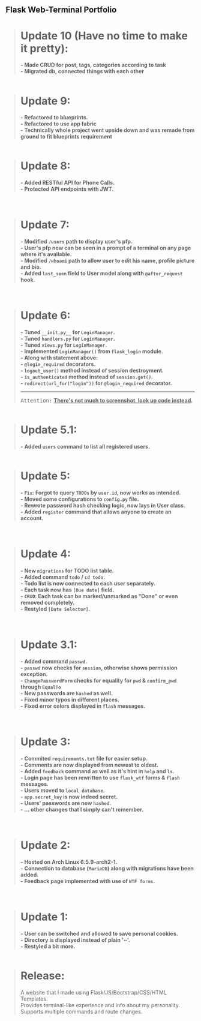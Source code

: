 ## Flask Web-Terminal Portfolio
> # Update 10 (Have no time to make it pretty): <br>
> <b>- Made CRUD for post, tags, categories according to task</b> <br>
> <b>- Migrated db, connected things with each other</b> <br>
<picture>
 <img src="https://media.discordapp.net/attachments/1051467735420370944/1200292520995856394/image.png?ex=65c5a685&is=65b33185&hm=6464f9bf51901ba5e21d6897014723bb609dd960a5dbf9dddf99ba99114f8a0b&=&format=webp&quality=lossless&width=1337&height=936" alt="">
</picture>

> # Update 9: <br>
> <b>- Refactored to blueprints.</b> <br>
> <b>- Refactored to use app fabric</b> <br>
> <b>- Technically whole project went upside down and was remade from ground to fit blueprints requirement</b> <br>
<picture>
 <img src="https://media.discordapp.net/attachments/1051467735420370944/1200265966030946335/image.png?ex=65c58dca&is=65b318ca&hm=98cd9475da549f8d90178da2e538feb9c9d7a9a89e1f279c454df79ba01ef4e6&=&format=webp&quality=lossless&width=1300&height=936" alt="">
</picture>

> # Update 8: <br>
> <b>- Added RESTful API for Phone Calls. </b> <br>
> <b>- Protected API endpoints with JWT. </b> <br>
<picture>
 <img src="https://media.discordapp.net/attachments/1051467735420370944/1186654570122850404/image.png?ex=65940930&is=65819430&hm=ebe81240fb489a503c21ba16a0ad3b964fb9c3af624edc540c336302b6ba41da&=&format=webp&quality=lossless&width=1153&height=246" alt="">
</picture>
<picture>
 <img src="https://media.discordapp.net/attachments/1051467735420370944/1186654765254455377/image.png?ex=6594095f&is=6581945f&hm=a6e21aeb39542f80124c36f1e5743e50941140e166199ed3573fe51317df2b82&=&format=webp&quality=lossless&width=1152&height=259" alt="">
</picture>
<picture>
 <img src="https://media.discordapp.net/attachments/1051467735420370944/1186654798850838618/image.png?ex=65940967&is=65819467&hm=4588117a6e05c0d09a863ed4afaa39afff5426bd3443f1ef737ccdf72c5102a1&=&format=webp&quality=lossless&width=1150&height=477" alt="">
</picture>
<picture>
 <img src="https://media.discordapp.net/attachments/1051467735420370944/1186655049158508636/image.png?ex=659409a2&is=658194a2&hm=696395ec486a147a3020dfc02bcc8d4e07fdb7d28b67d9931750d0ad22d341b7&=&format=webp&quality=lossless&width=1150&height=220" alt="">
</picture>
<picture>
 <img src="https://media.discordapp.net/attachments/1051467735420370944/1186655117928321124/image.png?ex=659409b3&is=658194b3&hm=402eddfa17601307c184857a54c033bc9b4209adc90efb7a3e36943571173e80&=&format=webp&quality=lossless&width=1155&height=458" alt="">
</picture>
<picture>
 <img src="https://media.discordapp.net/attachments/1051467735420370944/1186655320500613150/image.png?ex=659409e3&is=658194e3&hm=15b32ac91c9c9d6850ca6a7d0c3bc05a815984f8273887a901d5809b6d7b08a1&=&format=webp&quality=lossless&width=1156&height=301" alt="">
</picture>
<picture>
 <img src="https://media.discordapp.net/attachments/1051467735420370944/1186655370584793148/image.png?ex=659409ef&is=658194ef&hm=f2021e7ea05b8459e5a314d9ae03e02d54a44165bb29dd333fc730e35bb8b288&=&format=webp&quality=lossless&width=1153&height=393" alt="">
</picture>

> # Update 7: <br>
> <b>- Modified `/users` path to display user's pfp. </b> <br>
> <b>- User's pfp now can be seen in a prompt of a terminal on any page where it's available. </b> <br>
> <b>- Modified `/whoami` path to allow user to edit his name, profile picture and bio. </b> <br>
> <b>- Added `last_seen` field to User model along with `@after_request` hook. </b> <br>
<picture>
 <img src="https://cdn.discordapp.com/attachments/1051467735420370944/1173347244657877173/image.png?ex=65639fc6&is=65512ac6&hm=dbc48d17a59bbde4f4df30a50411236dc2ed8f908cfe8b0bc8eb9ae0522315be&" alt="">
</picture>
<picture>
 <img src="https://cdn.discordapp.com/attachments/1051467735420370944/1173347329487683664/image.png?ex=65639fdb&is=65512adb&hm=d3507cbd597ee38d97355d816115689a28593b08be2b08dcb2277f0a5843e125&" alt="">
</picture>
<picture>
 <img src="https://cdn.discordapp.com/attachments/1051467735420370944/1173348206986412102/image.png?ex=6563a0ac&is=65512bac&hm=c73904f5dc78e7ccf7550e00a670f4cf8a193b3d0b213e1973bc73b1feecee4c&" alt="">
</picture>

> # Update 6: <br>
> <b>- Tuned `__init.py__` for `LoginManager`. </b> <br>
> <b>- Tuned `handlers.py` for `LoginManager`. </b> <br>
> <b>- Tuned `views.py` for `LoginManager`. </b> <br>
> <b>- Implemented `LoginManager()` from `flask_login` module.</b> <br>
> <b>- Along with statement above: </b> <br>
> <b>- `@login_required` decorators. </b> <br>
> <b>- `logout_user()` method instead of session destroyment. </b> <br>
> <b>- `is_authenticated` method instead of `session.get()`. </b> <br>
> <b>- `redirect(url_for("login"))` for `@login_required` decorator. </b> <br> <hr>
> <kbd>Attention:</kbd> <b><u>There's not much to screenshot, look up code instead</u>.</b> <br>
<picture>
 <img src="https://cdn.discordapp.com/attachments/1051467735420370944/1172224559987032255/image.png?ex=655f8a31&is=654d1531&hm=39bdb55b88ee342bb033f18de3ea93440f357ff6631e3f41565e32ac08784595&" alt="">
</picture>

> # Update 5.1: <br>
> <b>- Added `users` command to list all registered users.</b> <br>
<picture>
 <img src="https://cdn.discordapp.com/attachments/1051467735420370944/1172191096697278494/image.png?ex=655f6b07&is=654cf607&hm=c50d9c9af01e10157ea3f2a570038fe4c54ad4f05f08da72597716f492d91ec1&" alt="">
</picture>

> # Update 5: <br>
> <b>- `Fix`: Forgot to query `TODOs` by `user.id`, now works as intended.</b> <br>
> <b>- Moved some configurations to `config.py` file.</b> <br>
> <b>- Rewrote password hash checking logic, now lays in User class.</b> <br>
> <b>- Added `register` command that allows anyone to create an account.</b> <br>
<picture>
 <img src="https://media.discordapp.net/attachments/1051467735420370944/1172178810410639371/image.png?ex=655f5f96&is=654cea96&hm=e452240c7e0813d13ab0a012030601cdc69cd2264e3b5bdc7468f2f7fff382b9&=&width=878&height=905" alt="">
</picture>
<picture>
 <img src="https://cdn.discordapp.com/attachments/1051467735420370944/1172179060185649183/image.png?ex=655f5fd1&is=654cead1&hm=8a33797fc3b85634be692e9bd7835486abc9111a1ba40d6dfafdd4de34d1e384&" alt="">
</picture>
<picture>
 <img src="https://cdn.discordapp.com/attachments/1051467735420370944/1172185990132150362/image.png?ex=655f6646&is=654cf146&hm=40e9e6adbd844731030ca88a5e6ab0b23255aa773b6c93b86702d716e24beeba&" alt="">
</picture>

> # Update 4: <br>
> <b>- New `migrations` for TODO list table.</b> <br>
> <b>- Added command `todo` / `cd todo`.</b> <br>
> <b>- Todo list is now connected to each user separately.</b> <br>
> <b>- Each task now has `[Due date]` field.</b> <br>
> <b>- `CRUD`: Each task can be marked/unmarked as "Done" or even removed completely.</b> <br>
> <b>- Restyled `[Date Selector]`.</b> <br>
<picture>
 <img src="https://cdn.discordapp.com/attachments/1051467735420370944/1172149323400749127/image.png?ex=655f4420&is=654ccf20&hm=6df13a044de5fd0ad27c0d42f040fb5cff81e035b7c5122e7551109c6b140beb&" alt="">
</picture>
<picture>
 <img src="https://cdn.discordapp.com/attachments/1051467735420370944/1172150045362094121/image.png?ex=655f44cc&is=654ccfcc&hm=17f98cb42b8f1f834df7eaf533c5da27f5a20bd8336d5872bfac9b43339b578d&" alt="">
</picture>

> # Update 3.1: <br>
> <b>- Added command `passwd`.</b> <br>
> <b>- `passwd` now checks for `session`, otherwise shows permission exception.</b> <br>
> <b>- `ChangePasswordForm` checks for equality for `pwd` & `confirm_pwd` through `EqualTo`</b> <br>
> <b>- New passwords are `hashed` as well.</b> <br>
> <b>- Fixed minor typos in different places.</b> <br>
> <b>- Fixed error colors displayed in `flash` messages.</b> <br>
<picture>
 <img src="https://media.discordapp.net/attachments/1051467735420370944/1171328337076035594/image.png?ex=655c4785&is=6549d285&hm=67f1f6c8141644bd15334e7af20453201987a8b6a8887e65b28bd484df147078&=&width=1820&height=502" alt="">
</picture>
<picture>
 <img src="https://media.discordapp.net/attachments/1051467735420370944/1171328461860778144/image.png?ex=655c47a3&is=6549d2a3&hm=403c70232342d6ee5bc8d9bbf5315215b914247ce06b8223c7129aebdbae2c7f&=&width=1172&height=905" alt="">
</picture>

> # Update 3: <br>
> <b>- Commited `requirements.txt` file for easier setup.</b> <br>
> <b>- Comments are now displayed from newest to oldest.</b> <br>
> <b>- Added `feedback` command as well as it's hint in `help` and `ls`.</b> <br>
> <b>- Login page has been rewritten to use `flask_wtf` forms & `flash` messages.</b> <br>
> <b>- Users moved to `local database`.</b> <br>
> <b>- `app.secret_key` is now indeed secret.</b> <br>
> <b>- Users' passwords are now `hashed`.</b> <br>
> <b>- ... other changes that I simply can't remember.</b> <br>
<picture>
 <img src="https://cdn.discordapp.com/attachments/1051467735420370944/1171306044929101834/image.png?ex=655c32c2&is=6549bdc2&hm=c84bce8e4d2e779ed4e4d7da012876674b1e03f26ccb1e232790dc45ce2884cc&" alt="">
</picture>
<picture>
 <img src="https://media.discordapp.net/attachments/1051467735420370944/1171306114231582751/image.png?ex=655c32d3&is=6549bdd3&hm=9a3c895cebd8ebe9cecb06892dd4624abc1b74a10c3f03ec85423127bf060128&=&width=1416&height=905" alt="">
</picture>
<picture>
 <img src="https://cdn.discordapp.com/attachments/1051467735420370944/1171296780659462184/image.png?ex=655c2a22&is=6549b522&hm=66081ab8404636765c96020fd7ec0c15df9aa65c3f4cfce7a7b0be48a0ba7622&" alt="">
</picture>

> # Update 2: <br>
> <b>- Hosted on Arch Linux 6.5.9-arch2-1.</b> <br>
> <b>- Connection to database (`MariaDB`) along with migrations have been added.</b> <br>
> <b>- Feedback page implemented with use of `WTF forms`.</b> <br>
<picture>
 <img src="https://media.discordapp.net/attachments/1051467735420370944/1169668812333916210/image.png?ex=65563df8&is=6543c8f8&hm=d8d9cc701371df524c2fdcd58e9e1e51cb53b9deb757eeebd5e265ea4c63165b&=" alt="">
</picture>
<picture>
 <img src="https://media.discordapp.net/attachments/1051467735420370944/1169672926950342676/image.png?ex=655641cd&is=6543cccd&hm=b2900d66c046d512f387759e3d10927a82d7010b7cbf734c517a251c34487ae2&=&width=802&height=847" alt="">
</picture>

<br>

> # Update 1: <br>
> <b>- User can be switched and allowed to save personal cookies.</b> <br>
> <b>- Directory is displayed instead of plain '~'.</b> <br>
> <b>- Restyled a bit more.</b> <br>
<picture>
 <img src="https://media.discordapp.net/attachments/1051467735420370944/1165867887987269692/image.png?ex=65486a15&is=6535f515&hm=fe8c2a8582d807029bffefd2d755c16f52a751fafe598fb1475928cac8287b9e&=&width=1737&height=511" alt="">
</picture>

<br>

> # Release: <br>
> A website that I made using Flask/JS/Bootstrap/CSS/HTML Templates. <br>
> Provides terminal-like experience and info about my personality. <br>
> Supports multiple commands and route changes. <br>
<picture>
 <img src="https://media.discordapp.net/attachments/1051467735420370944/1164368610123325523/image.png?ex=6542f5c5&is=653080c5&hm=a23ac1938422cce703d7205594af776f0623a15905facfbbc05e9a9904562a27&=&width=1102&height=798" alt="">
</picture>
<picture>
 <img src="https://media.discordapp.net/attachments/1051467735420370944/1164368772723904562/image.png?ex=6542f5ec&is=653080ec&hm=c8ba9d1124fa922fbb3c08df73f2b7021c87814df56cc1ad884eb7d7a58d0c08&=&width=1372&height=595" alt="">
</picture>
<picture>
 <img src="https://media.discordapp.net/attachments/1051467735420370944/1164368836921929810/image.png?ex=6542f5fb&is=653080fb&hm=211546b136b6ef674d941d88461d661776cf806e9b51c48682da4ead38cbe3aa&=&width=1372&height=780" alt="">
</picture>
<picture>
 <img src="https://media.discordapp.net/attachments/1051467735420370944/1164368974725787718/image.png?ex=6542f61c&is=6530811c&hm=a9e505de2f17b2e23bd54bd19bc11d4d7cb492510ccc768f98441950e780cd46&=&width=1144&height=798" alt="">
</picture>
<picture>
 <img src="https://media.discordapp.net/attachments/1051467735420370944/1164369063854735511/image.png?ex=6542f631&is=65308131&hm=08ec8144007cddf67a5d2eb2e1a0e712190374ec549b59a830ccee2029b09b6a&=&width=1372&height=782" alt="">
</picture>
